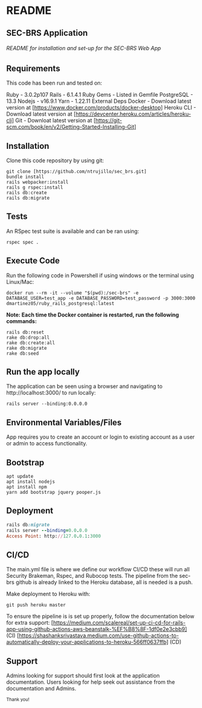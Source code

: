 # README
## SEC-BRS Application
###### README for installation and set-up for the SEC-BRS Web App

## Requirements
This code has been run and tested on:

Ruby - 3.0.2p107
Rails - 6.1.4.1
Ruby Gems - Listed in Gemfile
PostgreSQL - 13.3
Nodejs - v16.9.1
Yarn - 1.22.11
External Deps
Docker - Download latest version at [https://www.docker.com/products/docker-desktop]
Heroku CLI - Download latest version at [https://devcenter.heroku.com/articles/heroku-cli]
Git - Downloat latest version at [https://git-scm.com/book/en/v2/Getting-Started-Installing-Git]

## Installation
Clone this code repository by using git:

```
git clone [https://github.com/ntrujillo/sec_brs.git]
bundle install
rails webpacker:install
rails g rspec:install
rails db:create
rails db:migrate
```

## Tests
An RSpec test suite is available and can be ran using:

```
rspec spec .
```

## Execute Code
Run the following code in Powershell if using windows or the terminal using Linux/Mac:

```
docker run --rm -it --volume "$(pwd):/sec-brs" -e DATABASE_USER=test_app -e DATABASE_PASSWORD=test_password -p 3000:3000 dmartinez05/ruby_rails_postgresql:latest
```

**Note: Each time the Docker container is restarted, run the following commands:**

```
rails db:reset
rake db:drop:all
rake db:create:all
rake db:migrate
rake db:seed
```

## Run the app locally
The application can be seen using a browser and navigating to http://localhost:3000/ to run locally:

```
rails server --binding:0.0.0.0
```

## Environmental Variables/Files
App requires you to create an account or login to existing account as a user or admin to access functionality. 

## Bootstrap

```
apt update
apt install nodejs
apt install npm
yarn add bootstrap jquery pooper.js
```

## Deployment

```ruby
rails db:migrate
rails server --binding=0.0.0.0
Access Point: http://127.0.0.1:3000
```

## CI/CD
The main.yml file is where we define our workflow CI/CD these will run all Security Brakeman, Rspec, and Rubocop tests. The pipeline from the sec-brs github is already linked to the Heroku database, all is needed is a push.


Make deployment to Heroku with:

```
git push heroku master
```

To ensure the pipeline is is set up properly, follow the documentation below for extra support:
[https://medium.com/scalereal/set-up-ci-cd-for-rails-app-using-github-actions-aws-beanstalk-%EF%B8%8F-1df0e2e3cbb9] (CI)
[https://shashanksrivastava.medium.com/use-github-actions-to-automatically-deploy-your-applications-to-heroku-566ff0637ffb] (CD)

## Support
Admins looking for support should first look at the application documentation. Users looking for help seek out assistance from the documentation and Admins.


<sup>Thank you!</sup>